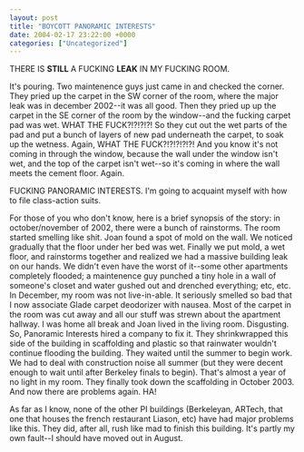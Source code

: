 ```yaml
---
layout: post
title: "BOYCOTT PANORAMIC INTERESTS"
date: 2004-02-17 23:22:00 +0000
categories: ["Uncategorized"]
---
```


THERE IS **STILL** A FUCKING **LEAK** IN MY FUCKING ROOM.

It's pouring. Two maintenence guys just came in and checked the corner. They pried up the carpet in the SW corner of the room, where the major leak was in december 2002--it was all good. Then they pried up up the carpet in the SE corner of the room by the window--and the fucking carpet pad was wet. WHAT THE FUCK?!?!?!?! So they cut out the wet parts of the pad and put a bunch of layers of new pad underneath the carpet, to soak up the wetness. Again, WHAT THE FUCK?!?!?!?!?! And you know it's not coming in through the window, because the wall under the window isn't wet, and the top of the carpet isn't wet--so it's coming in where the wall meets the cement floor. Again.

FUCKING PANORAMIC INTERESTS. I'm going to acquaint myself with how to file class-action suits.

For those of you who don't know, here is a brief synopsis of the story: in october/november of 2002, there were a bunch of rainstorms. The room started smelling like shit. Joan found a spot of mold on the wall. We noticed gradually that the floor under her bed was wet. Finally we put mold, a wet floor, and rainstorms together and realized we had a massive building leak on our hands. We didn't even have the worst of it--some other apartments completely flooded; a maintenence guy punched a tiny hole in a wall of someone's closet and water gushed out and drenched everything; etc, etc. In December, my room was not live-in-able. It seriously smelled so bad that I now associate Glade carpet deodorizer with nausea. Most of the carpet in the room was cut away and all our stuff was strewn about the apartment hallway. I was home all break and Joan lived in the living room. Disgusting. So, Panoramic Interests hired a company to fix it. They shrinkwrapped this side of the building in scaffolding and plastic so that rainwater wouldn't continue flooding the building. They waited until the summer to begin work. We had to deal with construction noise all summer (but they were decent enough to wait until after Berkeley finals to begin). That's almost a year of no light in my room. They finally took down the scaffolding in October 2003. And now there are problems again. HA!

As far as I know, none of the other PI buildings (Berkeleyan, ARTech, that one that houses the french restaurant Liason, etc) have had major problems like this. They did, after all, rush like mad to finish this building. It's partly my own fault--I should have moved out in August.